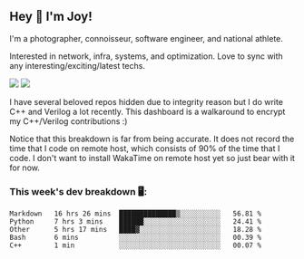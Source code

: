 ## Hey 👋 I'm Joy! 
I'm a photographer, connoisseur, software engineer, and national athlete. 

Interested in network, infra, systems, and optimization. Love to sync with any interesting/exciting/latest techs. 

<img src ="https://github-readme-stats.vercel.app/api?username=joyhuan&show_icons=true&count_private=true&theme=dracula" />

<img src="https://github-readme-stats.vercel.app/api/top-langs/?username=joyhuan&theme=dracula" />

I have several beloved repos hidden due to integrity reason but I do write C++ and Verilog a lot recently. This dashboard is a walkaround to encrypt my C++/Verilog contributions :)

Notice that this breakdown is far from being accurate. It does not record the time that I code on remote host, which consists of 90% of the time that I code. I don't want to install WakaTime on remote host yet so just bear with it for now. 

### This week's dev breakdown 🖥:
<!--START_SECTION:waka-->
```text
Markdown   16 hrs 26 mins  ██████████████▒░░░░░░░░░░   56.81 % 
Python     7 hrs 3 mins    ██████░░░░░░░░░░░░░░░░░░░   24.41 % 
Other      5 hrs 17 mins   ████▓░░░░░░░░░░░░░░░░░░░░   18.28 % 
Bash       6 mins          ░░░░░░░░░░░░░░░░░░░░░░░░░   00.39 % 
C++        1 min           ░░░░░░░░░░░░░░░░░░░░░░░░░   00.07 % 
```
<!--END_SECTION:waka-->

